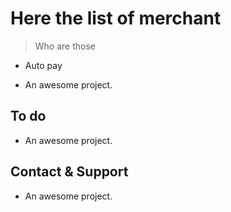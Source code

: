 # Here the list of merchant

> Who are those

- Auto pay

- An awesome project.

## To do

- An awesome project.

## Contact & Support

- An awesome project.